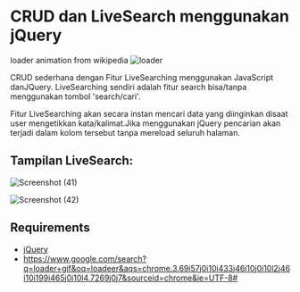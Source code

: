 # CRUD dan LiveSearch menggunakan jQuery

loader animation from wikipedia
![loader](https://user-images.githubusercontent.com/110081304/188064630-a2c2ebe6-88bd-4d2b-9642-2c7867268bda.gif)

CRUD sederhana dengan Fitur LiveSearching menggunakan JavaScript danJQuery. LiveSearching sendiri adalah fitur search bisa/tanpa menggunakan tombol 'search/cari'.

Fitur LiveSearching akan secara instan mencari data yang diinginkan disaat user mengetikkan kata/kalimat.Jika menggunakan jQuery pencarian akan terjadi dalam kolom tersebut tanpa mereload seluruh halaman.

## Tampilan LiveSearch:
![Screenshot (41)](https://user-images.githubusercontent.com/110081304/188064298-1353bd26-39b2-4e17-ab3e-4bf6f87b7ae9.png)

![Screenshot (42)](https://user-images.githubusercontent.com/110081304/188064517-d3978338-116d-492d-afcf-52bdf13faba7.png)

## Requirements
- [jQuery](https://jquery.com/download/)
- https://www.google.com/search?q=loader+gif&oq=loadeer&aqs=chrome.3.69i57j0i10i433j46i10j0i10l2j46i10i199i465j0i10l4.7269j0j7&sourceid=chrome&ie=UTF-8#
